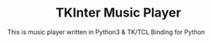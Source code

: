 <h1 style="text-align: center">TKInter Music Player</h1>
<p>This is music player written in Python3 &amp; TK/TCL Binding for Python<p>
